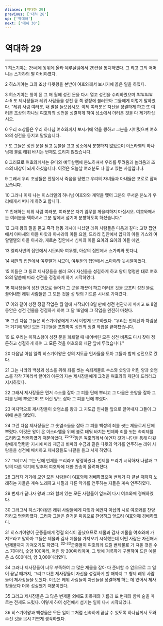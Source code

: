 ```yaml
---
Aliases: [역대하 29]
previous: ['대하 28']
up: ['역대하']
next: ['대하 30']
---
```

# 역대하 29

***


1 히스기야는 25세에 왕위에 올라 예루살렘에서 29년을 통치하였다. 그 리고 그의 어머니는 스가랴의 딸 아비야였다. 

2 히스기야는 그의 조상 다윗왕을 본받아 여호와께서 보시기에 옳은 일을 하였다. 

3 히스기야는 왕이 된 그 해 월에 성전 문을 다시 열고 성전을 수리하였으며 ###### 4-5 또 제사장들과 레위 사람들을 성전 동 쪽 광장에 불러모아 그들에게 이렇게 말하였다. "레위 사람 여러분, 내 말을 들으십시오. 이제 여러분은 자신을 성결하게 하고 또 여러분 조상의 하나님 여호와의 성전을 성결하게 하여 성소에서 더러운 것을 다 제거하십시오. 

6 우리 조상들은 우리 하나님 여호와께서 보시기에 악을 행하고 그분을 저버렸으며 여호와의 성전을 등지고 말았습니다. 

7 또 그들은 성전 문을 닫고 등불을 끄고 성소에서 분향하지 않았으며 이스라엘의 하나님께 불로 태워 바치는 번제도 드리지 않았습니다. 

8 그러므로 여호와께서는 유다와 예루살렘에 분노하셔서 우리를 두려움과 놀라움과 조소의 대상이 되게 하셨습니다. 이것은 오늘날 여러분도 다 알고 있는 사실입니다. 

9 그래서 우리 조상들은 전쟁에서 죽음을 당했고 우리의 자녀들과 아내들은 포로로 잡혀갔습니다. 

10 그러나 이제 나는 이스라엘의 하나님 여호와와 계약을 맺어 그분의 무서운 분노가 우리에게서 떠나게 하려고 합니다. 

11 친애하는 레위 사람 여러분, 여러분은 자기 임무를 게을리하지 마십시오. 여호와께서는 여러분을 택하셔서 그분 앞에서 섬기며 분향하도록 하셨습니다." 

12 그때 왕의 말을 듣고 즉각 행동 개시에 나섰던 레위 사람들은 다음과 같다: 고핫 집안에서 아마새의 아들 마핫과 아사랴의 아들 요엘, 므라리 집안에서 압디의 아들 기스와 여할렐렐의 아들 아사랴, 게르손 집안에서 심마의 아들 요아와 요아의 아들 에덴, 

13 엘리사반의 집안에서 시므리와 여우엘, 아삽의 집안에서 스가랴와 맛다냐, 

14 헤만의 집안에서 여후엘과 시므이, 여두둔의 집안에서 스마야와 웃시엘이었다. 

15 이들은 그 동료 제사장들을 불러 모아 자신들을 성결하게 하고 왕이 명령한 대로 여호와의 말씀에 따라 성전을 정결하게 하기 시작하였다. 

16 제사장들이 성전 안으로 들어가 그 곳을 깨끗이 하고 더러운 것을 모조리 성전 뜰로 끌어내면 레위 사람들은 그 모든 것을 성 밖의 기드론 시내로 가져갔다. 

17 이와 같이 성전 정결 작업은 월 일에 시작되어 8일 만에 성전 현관까지 마치고 또 8일 동안은 성전 건물을 정결하게 하여 그 달 16일에 그 작업을 완전히 마쳤다. 

18 그런 다음 그들은 히스기야왕에게 가서 이렇게 보고하였다. "우리는 번제단과 차림상과 거기에 딸린 모든 기구들을 포함하여 성전의 정결 작업을 끝마쳤습니다. 

19 또 우리는 아하스왕이 성전 문을 폐쇄할 때 내어버린 모든 성전 비품도 다시 찾아 정돈하고 성결하게 하여 그 모든 것을 여호와의 제단 앞에 두었습니다." 

20 다음날 아침 일찍 히스기야왕은 성의 지도급 인사들을 모아 그들과 함께 성전으로 갔다. 

21 그는 나라와 백성과 성소를 위해 죄를 씻는 속죄제물로 수소와 숫양과 어린 양과 숫염소를 각각 7마리씩 끌어와 아론의 자손 제사장들에게 그것을 여호와의 제단에 드리라고 지시하였다. 

22 그래서 제사장들은 먼저 수소를 잡아 그 피를 단에 뿌리고 그 다음은 숫양을 잡아 그 피를 단에 뿌렸으며 또 어린 양도 잡아 그 피를 단에 뿌렸다. 

23 마지막으로 제사장들이 숫염소를 왕과 그 지도급 인사들 앞으로 끌어내자 그들이 그 위에 손을 얹었다. 

24 그런 다음 제사장들은 그 숫염소들을 잡아 그 피를 백성의 죄를 씻는 제물로서 단에 뿌렸다. 이것은 왕이 온 이스라엘을 위해 불로 태워 바치는 번제와 죄를 씻는 속죄제를 드리라고 명령하였기 때문이었다. <sup class="versenum">25-26</sup>왕은 여호와께서 예언자 갓과 나단을 통해 다윗왕에게 명령한 지시에 따라 제금과 비파와 수금과 같은 다윗의 악기를 연주하는 레위 사람들을 성전에 배치하고 제사장들도 나팔을 들고 서게 하였다. 

27 그러고서 그는 단에 번제를 드리라고 명령하였다. 번제를 드리기 시작하자 나팔과 그 밖의 다른 악기에 맞추어 여호와에 대한 찬송이 울려퍼졌다. 

28 그러자 거기에 모인 모든 사람들이 여호와께 경배하였으며 번제가 다 끝날 때까지 노래하는 자들은 계속 노래하고 나팔과 다른 악기를 연주하는 자들은 계속 연주하였다. 

29 번제가 끝나자 왕과 그와 함께 있는 모든 사람들이 엎드려 다시 여호와께 경배하였다. 

30 그러고서 히스기야왕은 레위 사람들에게 다윗과 예언자 아삽의 시로 여호와를 찬양하라고 명령하였다. 그러자 그들은 즐거운 마음으로 찬양하고 엎드려 여호와께 경배하였다. 

31 히스기야왕이 군중들에게 정결 의식이 끝났으므로 제물과 감사 예물을 여호와께 가져오라고 말하자 그들은 제물과 감사 예물을 가져오기 시작했는데 어떤 사람은 자진해서 번제물까지 가져오기도 하였다. <sup class="versenum">32-33</sup>군중들이 여호와께 드릴 번제물로 가 져온 것은 수소 70마리, 숫양 100마리, 어린 양 200마리이며, 그 밖에 거룩하게 구별하여 드린 예물은 소 600마리, 양 3,000마리였다. 

34 그러나 제사장들이 너무 부족하여 그 많은 제물을 잡아 다 준비할 수 없으므로 그 일이 끝날 때까지, 그리고 다른 제사장들이 자신을 성결하게 할 때까지 그 형제 레위 사람들이 제사장들을 도왔다. 이것은 레위 사람들이 자신들을 성결하게 하는 데 있어서 제사장들보다 더욱 성실했기 때문이었다. 

35 그리고 제사장들은 그 많은 번제물 외에도 화목제의 기름과 또 번제와 함께 술을 따르는 전제도 드렸다. 이렇게 하여 성전에서 섬기는 일이 다시 시작되었다. 

36 히스기야왕과 백성들은 모든 일이 그처럼 신속하게 끝날 수 있도록 하나님께서 도와주신 것을 몹시 기쁘게 생각하였다.
